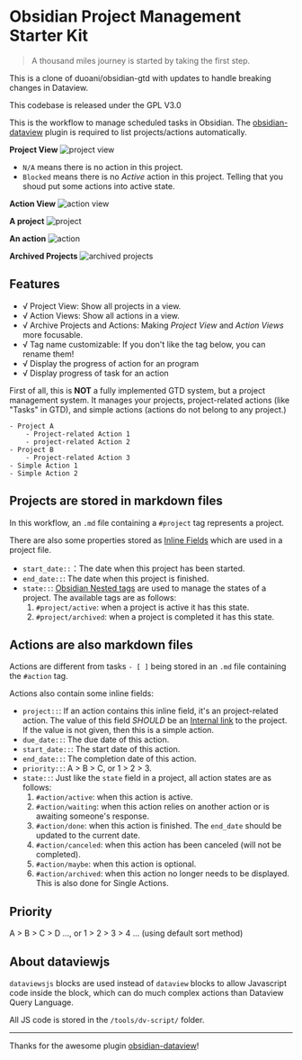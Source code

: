 # Obsidian Project Management Starter Kit
> A thousand miles journey is started by taking the first step.

This is a clone of duoani/obsidian-gtd with updates to handle breaking changes in Dataview.

This codebase is released under the GPL V3.0

This is the workflow to manage scheduled tasks in Obsidian. The [obsidian-dataview](https://blacksmithgu.github.io/obsidian-dataview/docs/intro) plugin is required to list projects/actions automatically.

**Project View**
![project view](./images/project-view.png)

* `N/A` means there is no action in this project.
* `Blocked` means there is no *Active* action in this project. Telling that you shoud put some actions into active state.

**Action View**
![action view](./images/action-view.png)

**A project**
![project](./images/project.png)

**An action**
![action](./images/action.png)

**Archived Projects**
![archived projects](./images/archived-projects-and-actions.png)

## Features
- √ Project View: Show all projects in a view.
- √ Action Views: Show all actions in a view.
- √ Archive Projects and Actions: Making *Project View* and *Action Views* more focusable.
- √ Tag name customizable: If you don't like the tag below, you can rename them!
- √ Display the progress of action for an program
- √ Display progress of task for an action

First of all, this is **NOT** a fully implemented GTD system, but a project management system. It manages your projects, project-related actions (like "Tasks" in GTD), and simple actions (actions do not belong to any project.)

```
- Project A
	- Project-related Action 1
	- project-related Action 2
- Project B
	- Project-related Action 3
- Simple Action 1
- Simple Action 2
```

## Projects are stored in markdown files

In this workflow, an `.md` file containing a `#project` tag represents a project.

There are also some properties stored as [Inline Fields](https://blacksmithgu.github.io/obsidian-dataview/docs/where-data-comes-from) which are used in a project file.

- `start_date::`：The date when this project has been started.
- `end_date::`: The date when this project is finished.
- `state::`: [Obsidian Nested tags](https://help.obsidian.md/Plugins/Tag+pane#Nested+tags) are used to manage the states of a project. The available tags are as follows:
	1. `#project/active`: when a project is active it has this state.
	2. `#project/archived`: when a project is completed it has this state.

## Actions are also markdown files

Actions are different from tasks `- [ ]` being stored in an `.md` file containing the `#action` tag.

Actions also contain some inline fields:

- `project::`: If an action contains this inline field, it's an project-related action. The value of this field *SHOULD* be an [Internal link](https://help.obsidian.md/How+to/Internal+link) to the project. If the value is not given, then this is a simple action.
- `due_date::`: The due date of this action.
- `start_date::`: The start date of this action.
- `end_date::`: The completion date of this action.
- `priority::`: A > B > C, or 1 > 2 > 3.
- `state::`: Just like the `state` field in a project, all action states are as follows:
	1. `#action/active`: when this action is active.
	2. `#action/waiting`: when this action relies on another action or is awaiting someone's response.
	3. `#action/done`: when this action is finished. The `end_date` should be updated to the current date.
	4. `#action/canceled`: when this action has been canceled (will not be completed).
	5. `#action/maybe`: when this action is optional.
	6. `#action/archived`: when this action no longer needs to be displayed.  This is also done for Single Actions.

## Priority

A > B > C > D ..., or 1 > 2 > 3 > 4 ... (using default sort method)

## About dataviewjs

`dataviewsjs` blocks are used instead of `dataview` blocks to allow Javascript code inside the block, which can do much complex actions than Dataview Query Language.

All JS code is stored in the `/tools/dv-script/` folder.

---
Thanks for the awesome plugin [obsidian-dataview](https://blacksmithgu.github.io/obsidian-dataview/docs/intro)!
